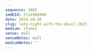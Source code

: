 ```yaml
---
sequence: 1665
imdbId: tt14966898
date: 2024-10-26
slug: late-night-with-the-devil-2023
medium: iTunes
venue: null
venueNotes: null
mediumNotes: ''
---
```


